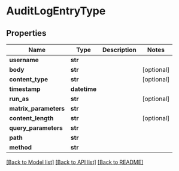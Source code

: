 # AuditLogEntryType

## Properties
Name | Type | Description | Notes
------------ | ------------- | ------------- | -------------
**username** | **str** |  | 
**body** | **str** |  | [optional] 
**content_type** | **str** |  | [optional] 
**timestamp** | **datetime** |  | 
**run_as** | **str** |  | [optional] 
**matrix_parameters** | **str** |  | 
**content_length** | **str** |  | [optional] 
**query_parameters** | **str** |  | 
**path** | **str** |  | 
**method** | **str** |  | 

[[Back to Model list]](../README.md#documentation-for-models) [[Back to API list]](../README.md#documentation-for-api-endpoints) [[Back to README]](../README.md)


